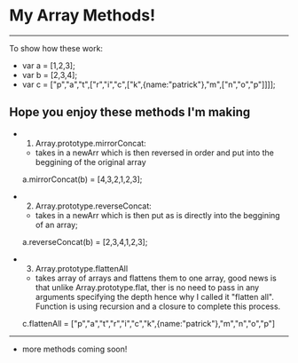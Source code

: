 # My Array Methods!
---

To show how these work:

* var a = [1,2,3];
* var b = [2,3,4];
* var c = ["p","a","t",["r","i","c",["k",{name:"patrick"},"m",["n","o","p"]]]];

## Hope you enjoy these methods I'm making

* 1. Array.prototype.mirrorConcat:
  - takes in a newArr which is then reversed in order and put into the beggining of the original array

  a.mirrorConcat(b) = [4,3,2,1,2,3];

* 2. Array.prototype.reverseConcat:
  - takes in a newArr which is then put as is directly into the beggining of an array;

  a.reverseConcat(b) = [2,3,4,1,2,3];

* 3. Array.prototype.flattenAll
  - takes array of arrays and flattens them to one array, good news is that unlike Array.prototype.flat, ther is no need to pass in any arguments specifying the depth hence why I called it "flatten all". Function is using recursion and a closure to complete this process.


  c.flattenAll = ["p","a","t","r","i","c","k",{name:"patrick"},"m","n","o","p"]

---

  * more methods coming soon!



